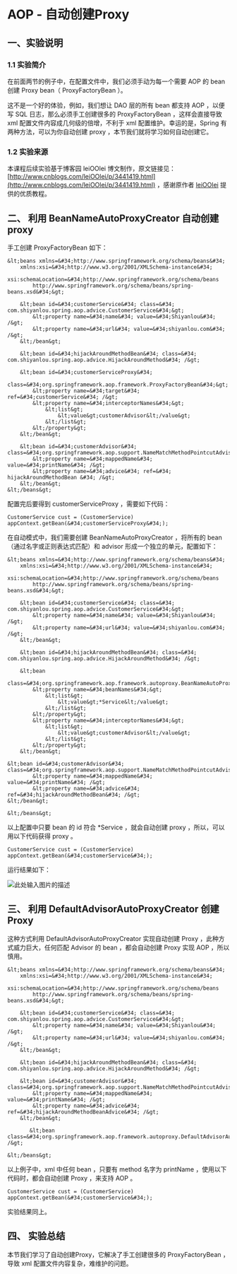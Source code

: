 # AOP - 自动创建Proxy

## 一、实验说明

### 1.1 实验简介

在前面两节的例子中，在配置文件中，我们必须手动为每一个需要 AOP 的 bean 创建 Proxy bean（ ProxyFactoryBean ）。

这不是一个好的体验，例如，我们想让 DAO 层的所有 bean 都支持 AOP ，以便写 SQL 日志，那么必须手工创建很多的 ProxyFactoryBean ，这样会直接导致 xml 配置文件内容成几何级的倍增，不利于 xml 配置维护。幸运的是，Spring 有两种方法，可以为你自动创建 proxy ，本节我们就将学习如何自动创建它。

### 1.2 实验来源
本课程后续实验基于博客园 leiOOlei 博文制作，原文链接见： [http://www.cnblogs.com/leiOOlei/p/3441419.html](http://www.cnblogs.com/leiOOlei/p/3441419.html) ，感谢原作者 [leiOOlei](http://www.cnblogs.com/leiOOlei) 提供的优质教程。

## 二、 利用 BeanNameAutoProxyCreator 自动创建 proxy

手工创建 ProxyFactoryBean 如下：

```
&lt;beans xmlns=&#34;http://www.springframework.org/schema/beans&#34;
    xmlns:xsi=&#34;http://www.w3.org/2001/XMLSchema-instance&#34;
    xsi:schemaLocation=&#34;http://www.springframework.org/schema/beans
        http://www.springframework.org/schema/beans/spring-beans.xsd&#34;&gt;
 
    &lt;bean id=&#34;customerService&#34; class=&#34; com.shiyanlou.spring.aop.advice.CustomerService&#34;&gt;
        &lt;property name=&#34;name&#34; value=&#34;Shiyanlou&#34; /&gt;
        &lt;property name=&#34;url&#34; value=&#34;shiyanlou.com&#34; /&gt;
    &lt;/bean&gt;
 
    &lt;bean id=&#34;hijackAroundMethodBean&#34; class=&#34; com.shiyanlou.spring.aop.advice.HijackAroundMethod&#34; /&gt;
 
    &lt;bean id=&#34;customerServiceProxy&#34; 
        class=&#34;org.springframework.aop.framework.ProxyFactoryBean&#34;&gt;
        &lt;property name=&#34;target&#34; ref=&#34;customerService&#34; /&gt;
        &lt;property name=&#34;interceptorNames&#34;&gt;
            &lt;list&gt;
                &lt;value&gt;customerAdvisor&lt;/value&gt;
            &lt;/list&gt;
        &lt;/property&gt;
    &lt;/bean&gt;
 
    &lt;bean id=&#34;customerAdvisor&#34;    class=&#34;org.springframework.aop.support.NameMatchMethodPointcutAdvisor&#34;&gt;
        &lt;property name=&#34;mappedName&#34; value=&#34;printName&#34; /&gt;
        &lt;property name=&#34;advice&#34; ref=&#34; hijackAroundMethodBean &#34; /&gt;
    &lt;/bean&gt;
&lt;/beans&gt;
```

配置完后要得到 customerServiceProxy ，需要如下代码：

```
CustomerService cust = (CustomerService) appContext.getBean(&#34;customerServiceProxy&#34;);
```

在自动模式中，我们需要创建 BeanNameAutoProxyCreator ，将所有的 bean（通过名字或正则表达式匹配）和 advisor 形成一个独立的单元，配置如下：

```
&lt;beans xmlns=&#34;http://www.springframework.org/schema/beans&#34;
    xmlns:xsi=&#34;http://www.w3.org/2001/XMLSchema-instance&#34;
    xsi:schemaLocation=&#34;http://www.springframework.org/schema/beans
        http://www.springframework.org/schema/beans/spring-beans.xsd&#34;&gt;
 
	&lt;bean id=&#34;customerService&#34; class=&#34; com.shiyanlou.spring.aop.advice.CustomerService&#34;&gt;
        &lt;property name=&#34;name&#34; value=&#34;Shiyanlou&#34; /&gt;
        &lt;property name=&#34;url&#34; value=&#34;shiyanlou.com&#34; /&gt;
    &lt;/bean&gt;
 
    &lt;bean id=&#34;hijackAroundMethodBean&#34; class=&#34; com.shiyanlou.spring.aop.advice.HijackAroundMethod&#34; /&gt;

    &lt;bean
    class=&#34;org.springframework.aop.framework.autoproxy.BeanNameAutoProxyCreator&#34;&gt;
        &lt;property name=&#34;beanNames&#34;&gt;
            &lt;list&gt;
                &lt;value&gt;*Service&lt;/value&gt;
            &lt;/list&gt;
        &lt;/property&gt;
        &lt;property name=&#34;interceptorNames&#34;&gt;
            &lt;list&gt;
                &lt;value&gt;customerAdvisor&lt;/value&gt;
            &lt;/list&gt;
        &lt;/property&gt;
    &lt;/bean&gt;

&lt;bean id=&#34;customerAdvisor&#34; class=&#34;org.springframework.aop.support.NameMatchMethodPointcutAdvisor&#34;&gt;
        &lt;property name=&#34;mappedName&#34; value=&#34;printName&#34; /&gt;
        &lt;property name=&#34;advice&#34; ref=&#34;hijackAroundMethodBean&#34; /&gt;
&lt;/bean&gt;

&lt;/beans&gt;
```

以上配置中只要 bean 的 id 符合 *Service ，就会自动创建 proxy ，所以，可以用以下代码获得 proxy 。

```
CustomerService cust = (CustomerService) appContext.getBean(&#34;customerService&#34;);
```

运行结果如下：

![此处输入图片的描述](https://dn-anything-about-doc.qbox.me/document-uid122889labid1941timestamp1469425095120.png/wm)

## 三、 利用 DefaultAdvisorAutoProxyCreator 创建 Proxy

这种方式利用 DefaultAdvisorAutoProxyCreator 实现自动创建 Proxy ，此种方式威力巨大，任何匹配 Advisor 的 bean ，都会自动创建 Proxy 实现 AOP ，所以慎用。

```
&lt;beans xmlns=&#34;http://www.springframework.org/schema/beans&#34;
    xmlns:xsi=&#34;http://www.w3.org/2001/XMLSchema-instance&#34;
    xsi:schemaLocation=&#34;http://www.springframework.org/schema/beans
        http://www.springframework.org/schema/beans/spring-beans.xsd&#34;&gt;
 
	&lt;bean id=&#34;customerService&#34; class=&#34; com.shiyanlou.spring.aop.advice.CustomerService&#34;&gt;
        &lt;property name=&#34;name&#34; value=&#34;Shiyanlou&#34; /&gt;
        &lt;property name=&#34;url&#34; value=&#34;shiyanlou.com&#34; /&gt;
    &lt;/bean&gt;
 
    &lt;bean id=&#34;hijackAroundMethodBean&#34; class=&#34; com.shiyanlou.spring.aop.advice.HijackAroundMethod&#34; /&gt;
 
    &lt;bean id=&#34;customerAdvisor&#34; class=&#34;org.springframework.aop.support.NameMatchMethodPointcutAdvisor&#34;&gt;
        &lt;property name=&#34;mappedName&#34; value=&#34;printName&#34; /&gt;
        &lt;property name=&#34;advice&#34; ref=&#34;hijackAroundMethodBeanAdvice&#34; /&gt;
    &lt;/bean&gt;
 
       &lt;bean class=&#34;org.springframework.aop.framework.autoproxy.DefaultAdvisorAutoProxyCreator&#34; /&gt;
 
&lt;/beans&gt;
```

以上例子中，xml 中任何 bean ，只要有 method 名字为 printName ，使用以下代码时，都会自动创建 Proxy ，来支持 AOP 。


```
CustomerService cust = (CustomerService) appContext.getBean(&#34;customerService&#34;);
```

实验结果同上。

## 四、 实验总结

本节我们学习了自动创建Proxy，它解决了手工创建很多的 ProxyFactoryBean ，导致 xml 配置文件内容复杂，难维护的问题。